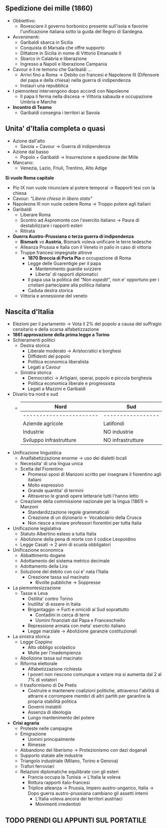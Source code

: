 ## **Spedizione dei mille** (1860)
- Obbiettivo:
	- Rovesciare il governo borbonico presente sull'isola e favorire l'unificazione italiana sotto la guida del Regno di Sardegna.
- Avvenimenti:
	- Garibaldi sbarca in Sicilia
	- Conquista di Marsala che offre supporto
	- Dittatore in Sicilia in nome di Vittorio Emanuele II
	- Sbarco in Calabria e liberazione
	- Ingresso a Napoli e liberazione Campania
- Cavour e il re temono che Garibaldi ...
	- Arrivi fino a Roma -> Debito coi francesi e Napoleone III (Difensore del papa e della chiesa) nella guerra di indipendenza
	- Instauri una repubblica
- I piemontesi intervengono dopo accordi con Napoleone
	- Il papa li ferma nella discesa -> Vittoria sabauda e occupazione Umbria e Marche
- **Incontro di Teamo**
	- Garibaldi consegna i territori ai Savoia

## **Unita' d'Italia completa** o quasi
- Azione dall'alto
	- Savoia + Cavour -> Guerra di indipendenza
- Azione dal basso
	- Popolo + Garibaldi -> Insurrezione e spedizione dei Mille
- Mancano:
	- Venezia, Lazio, Friuli, Trentino, Alto Adige

**Si vuole Roma capitale**
- Pio IX non vuole rinunciare al potere temporal -> Rapporti tesi con la chiesa
- Cavour: *"Libera chiesa in libero stato"*
- Napoleone III non vuole cedere Roma -> Troppo potere agli italiani
- Garibaldi
	- Liberare Roma 
	- Scontro ad Aspromonte con l'esercito italiano -> Paura di destabilizzare i rapporti esteri
	- Ritirata
- **Guerra Austro-Prussiana o terza guerra di indipendenza**
	- **Bismark** *vs* **Austria**, Bismark voleva unificare le terre tedesche
	- Alleanza Prussia e Italia con il Veneto in palio in caso di vittoria
	- Truppe francesi impegnate altrove
		- **1870 Breccia di Porta Pia** e occupazione di Roma
		- Legge delle Guarentigie per il papa
			- Mantenimento guardie svizzere
			- Liberta' di rapporti diplomatici
		- Il papa usa la politica del *"Non expedit"*, non e' opportuno per i cristiani partecipare alla politica italiana
		- Caduta destra storica
	- Vittoria e annessione del veneto

## **Nascita d'Italia**
- Elezioni per il parlamento -> Vota il 2% del popolo a causa del suffragio censitario e della scarsa alfabetizzazione
- **1861 approvazione della prima legge a Torino**
- Schieramenti politici
	- Destra storica
		- Liberale moderato -> Aristocratici e borghesi
		- Diffidenti del popolo
		- Politica economica liberalista
		- Legati a Cavour
	- Sinistra storica
		- Democratici -> Artigiani, operai, popolo e piccola borghesia
		- Politica economica liberale e progressista
		- Legati a Mazzini e Garibaldi
- Divario tra nord e sud
	- |  Nord                            |                        Sud|
	   | --                                   | --                          |
	   | ----------------------- | ----------------- |
	   | Aziende agricole           |  Latifondi             |
	   | Industrie                        | NO industrie        |
	   | Sviluppo infrastrutture | NO infrastrutture |
- Unificazione linguistica
	- Analfabetizzazione enorme -> uso dei dialetti locali
	- Necessita' di una lingua unica 
	- Scelta del Fiorentino
		- Promessi sposi di Manzoni scritto per insegnare il fiorentino agli italiani
		- Molto espressivo 
		- Grande quantita' di termini
		- Attraverso le grandi opere letterarie tutti l'hanno letto
	- Creazione della commissione nazionale per la lingua (1861) <- Manzoni
		- Standardizzazione regole grammaticali
		- Creazione di un dizionario <- Vocabolario della Crusca
		- Non riesce a inviare professori fiorentini per tutta Italia
- Unificazione legislativa
	- Statuto Albertino esteso a tutta Italia
	- Abolizione della pena di morte con il codice Leopoldino
	- Legge Casati -> 2 anni di scuola obbligatori
- Unificazione economica
	- Abbattimento dogane
	- Adottamento del sistema metrico decimale
	- Adottamento della Lira
	- Soluzione del debito con cui e' nata l'Italia
		- Creazione tassa sul macinato
			- Rivolte pubbliche -> Soppresse
- La piemontesizzazione
	- Tasse e Leva
		- Ostilita' contro Torino
		- Inutilita' di essere in Italia
		- Brigantaggio -> Furti e omicidi al Sud soprattutto
			- Contadini in cerca di terre
			- Uomini finanziati dal Papa e Franceschiello
		- Repressione armata con meta' esercito italiano
		- Legge marziale -> Abolizione garanzie costituzionali
- La sinistra storica
	- Legge Coppino
		- Alto obbligo scolastico
		- Multe per l'inadempienza
	- Abolizione tassa sul macinato
	- Riforma elettorale
		- Alfabetizzazione richiesta
		- I poveri non riescono comunque a votare ma si aumenta dal 2 al 7% di votatori
	- Il trasformismo di De Pretis
		- Costruire e mantenere coalizioni politiche, attraverso l'abilità di attrarre e corrompere membri di altri partiti per garantire la propria stabilità politica
		- Governi instabili
		- Assenza di ideologia
		- Lungo mantenimento del potere
- **Crisi agraria**
	- Proteste nelle campagne
	- Emigrazione
		- Uomini principalmente
		- Rimesse
	- Abbandono del liberismo -> Protezionismo con dazi doganali
	- Supporto statale alle industrie 
	- Triangolo industriale (Milano, Torino e Genova)
	- Trafori ferroviari
	- Relazioni diplomatiche equilibrate con gli esteri
		- Francia occupa la Tunisia -> L'Italia la voleva
		- Rottura rapporti italo-francesi
		- Triplice alleanza -> Prussia, Impero austro-ungarico, Italia -> Dopo guerra austro-prussiana cambiano gli assetti interni
			- L'Italia voleva ancora dei territori austriaci
			- Movimenti irredentisti

## TODO PRENDI GLI APPUNTI SUL PORTATILE
